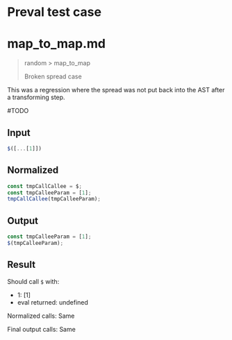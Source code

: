 # Preval test case

# map_to_map.md

> random > map_to_map
>
> Broken spread case

This was a regression where the spread was not put back into the AST after a transforming step.

#TODO

## Input

`````js filename=intro
$([...[1]])
`````

## Normalized

`````js filename=intro
const tmpCallCallee = $;
const tmpCalleeParam = [1];
tmpCallCallee(tmpCalleeParam);
`````

## Output

`````js filename=intro
const tmpCalleeParam = [1];
$(tmpCalleeParam);
`````

## Result

Should call `$` with:
 - 1: [1]
 - eval returned: undefined

Normalized calls: Same

Final output calls: Same
